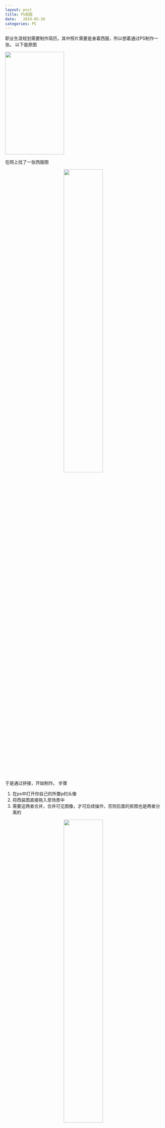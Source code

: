 ```yaml
---
layout: post
title: PS抠图
date:   2019-05-26
categories: PS
---
```


<!-- MarkdownTOC -->




职业生涯规划需要制作简历，其中照片需要是身着西服，所以想着通过PS制作一张。
以下是原图

<img src="http://ww1.sinaimg.cn/large/005Ve57dly1g3f1sjhfi3j31031emn71.jpg" width = "190" height = "330" div align=center />


在网上找了一张西服图

<div align=center><img src="http://ww1.sinaimg.cn/large/005Ve57dly1g3f1tkx7ydj30f50c042g.jpg" width="50%" height="50%"></div>

于是通过拼接，开始制作。
步骤
1. 在ps中打开你自己的所要p的头像
2. 将西装图直接拖入至场景中
3. 需要这两者合并，合并可见图像，才可后续操作，否则后面的抠图也是两者分离的

<div align=center><img src="http://ww1.sinaimg.cn/large/005Ve57dly1g3f2blutj5j30ej0o4jul.jpg" width="50%" height="50%"></div>


4. 用钢笔工具对西服进行抠选，当闭合选取时按住CTRL+ENTER键，当图中出现蚂蚁线时CTRL+J,此时会自动将选中的变成一个新的图层
5. 然后CTRL+Tt调整大小，直到和脖子契合即可
6. 类似步骤3，扣除你需要的西装+头像，当闭合选取时按住CTRL+ENTER键，当图中出现蚂蚁线时在菜单栏中->选择->反选，CTRL+J，使人物与背景分离，此时会自动将选中的变成一个新的图层
7. 点开背景图层，在前景色中用颜色识别器选中你需要的背景色，将背景与新图层合并，保存成功。

## 成果：
![身着西装](http://ww1.sinaimg.cn/large/005Ve57dly1g3f2d415ofj31031em1kx.jpg)
